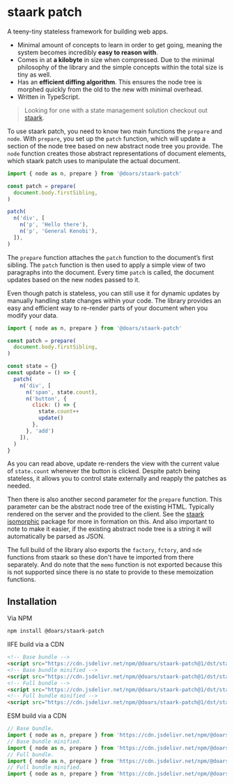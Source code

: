 # staark patch

A teeny-tiny stateless framework for building web apps.

- Minimal amount of concepts to learn in order to get going, meaning the system becomes incredibly **easy to reason with**.
- Comes in at **a kilobyte** in size when compressed. Due to the minimal philosophy of the library and the simple concepts within the total size is tiny as well.
- Has an **efficient diffing algorithm**. This ensures the node tree is morphed quickly from the old to the new with minimal overhead.
- Written in TypeScript.

> Looking for one with a state management solution checkout out [staark](https://github.com/doars/staark/tree/main/packages/staark#readme).

To use staark patch, you need to know two main functions the `prepare` and `node`. With `prepare`, you set up the `patch` function, which will update a section of the node tree based on new abstract node tree you provide. The `node` function creates those abstract representations of document elements, which staark patch uses to manipulate the actual document.

```JavaScript
import { node as n, prepare } from '@doars/staark-patch'

const patch = prepare(
  document.body.firstSibling,
)

patch(
  n('div', [
    n('p', 'Hello there'),
    n('p', 'General Kenobi'),
  ]),
)
```

The `prepare` function attaches the `patch` function to the document’s first sibling. The `patch` function is then used to apply a simple view of two paragraphs into the document. Every time `patch` is called, the document updates based on the new nodes passed to it.

Even though patch is stateless, you can still use it for dynamic updates by manually handling state changes within your code. The library provides an easy and efficient way to re-render parts of your document when you modify your data.

```JavaScript
import { node as n, prepare } from '@doars/staark-patch'

const patch = prepare(
  document.body.firstSibling,
)

const state = {}
const update = () => {
  patch(
    n('div', [
      n('span', state.count),
      n('button', {
        click: () => {
          state.count++
          update()
        },
      }, 'add')
    ]),
  )
}
```

As you can read above, update re-renders the view with the current value of `state.count` whenever the button is clicked. Despite patch being stateless, it allows you to control state externally and reapply the patches as needed.

Then there is also another second parameter for the `prepare` function. This parameter can be the abstract node tree of the existing HTML. Typically rendered on the server and the provided to the client. See the [staark isomorphic](https://github.com/doars/staark/tree/main/packages/staark-isomorphic#readme) package for more in formation on this. And also important to note to make it easier, if the existing abstract node tree is a string it will automatically be parsed as JSON.

The full build of the library also exports the `factory`, `fctory`, and `nde` functions from staark so these don't have te imported from there separately. And do note that the `memo` function is not exported because this is not supported since there is no state to provide to these memoization functions.

## Installation

Via NPM

```ZSH
npm install @doars/staark-patch
```

IIFE build via a CDN

```HTML
<!-- Base bundle -->
<script src="https://cdn.jsdelivr.net/npm/@doars/staark-patch@1/dst/staark-patch.base.iife.js"></script>
<!-- Base bundle minified -->
<script src="https://cdn.jsdelivr.net/npm/@doars/staark-patch@1/dst/staark-patch.base.iife.min.js"></script>
<!-- Full bundle -->
<script src="https://cdn.jsdelivr.net/npm/@doars/staark-patch@1/dst/staark-patch.iife.js"></script>
<!-- Full bundle minified -->
<script src="https://cdn.jsdelivr.net/npm/@doars/staark-patch@1/dst/staark-patch.iife.min.js"></script>
```

ESM build via a CDN

```JavaScript
// Base bundle.
import { node as n, prepare } from 'https://cdn.jsdelivr.net/npm/@doars/staark-patch@1/dst/staark-patch.base.js'
// Base bundle minified.
import { node as n, prepare } from 'https://cdn.jsdelivr.net/npm/@doars/staark-patch@1/dst/staark-patch.base.min.js'
// Full bundle.
import { node as n, prepare } from 'https://cdn.jsdelivr.net/npm/@doars/staark-patch@1/dst/staark-patch.js'
// Full bundle minified.
import { node as n, prepare } from 'https://cdn.jsdelivr.net/npm/@doars/staark-patch@1/dst/staark-patch.min.js'
```
